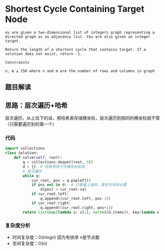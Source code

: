 # Shortest Cycle Containing Target Node

~~~typora
ou are given a two-dimensional list of integers graph representing a directed graph as an adjacency list. You are also given an integer target.

Return the length of a shortest cycle that contains target. If a solution does not exist, return -1.

Constraints

n, m ≤ 250 where n and m are the number of rows and columns in graph
~~~

## 题目解读



## 思路：层次遍历+哈希

层次遍历，从上往下的话，用哈希表存储横坐标，层次遍历到相同的横坐标就不管（只需要遍历到的第一个）

### 代码

~~~python
import collections
class Solution:
    def solve(self, root):
        q = collections.deque([root, 0])
        d = {}  # 哈希表用于存横坐标和值
        # 层次遍历
        while q:
            cur_root, pos = q.popleft()
            if pos not in d:  # 只看最上面的，重复的没有必要
                d[pos] = cur_root.val
            if cur_root.left:
                q.append((cur_root.left, pos-1))
            if cur_root.right:
                q.append((cur_root.right, pos+1))
        return list(map(lambda x: x[1], sorted(d.items(), key=lambda x: x[0])))  # 对哈希表排序

~~~

### 复杂度分析

- 时间复杂度：O(nlogn) 因为有排序 n是节点数
- 空间复杂度：O(n)

